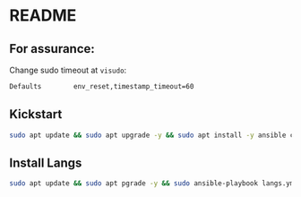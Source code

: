 # README

## For assurance:
Change sudo timeout at `visudo`:
```bash
Defaults        env_reset,timestamp_timeout=60
```

## Kickstart
```bash
sudo apt update && sudo apt upgrade -y && sudo apt install -y ansible curl git software-properties-common && git clone https://github.com/PedroDrago/ansible && cd ansible && ansible-playbook --ask-vault-password local.yml
```

## Install Langs
```bash
sudo apt update && sudo apt pgrade -y && sudo ansible-playbook langs.yml
```
